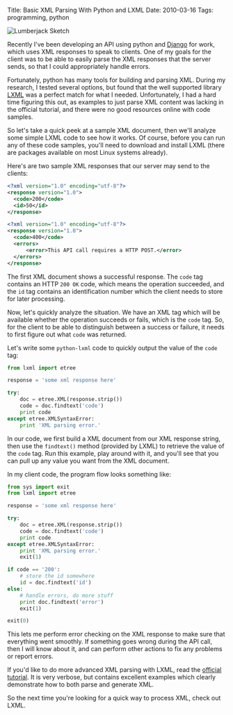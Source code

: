 Title: Basic XML Parsing With Python and LXML
Date: 2010-03-16
Tags: programming, python


![Lumberjack Sketch][]


Recently I've been developing an API using python and [Django][] for work,
which uses XML responses to speak to clients.  One of my goals for the client
was to be able to easily parse the XML responses that the server sends, so that
I could appropriately handle errors.

Fortunately, python has many tools for building and parsing XML.  During my
research, I tested several options, but found that the well supported library
[LXML][] was a perfect match for what I needed.  Unfortunately, I had a hard
time figuring this out, as examples to just parse XML content was lacking in
the official tutorial, and there were no good resources online with code
samples.

So let's take a quick peek at a sample XML document, then we'll analyze some
simple LXML code to see how it works.  Of course, before you can run any of
these code samples, you'll need to download and install LXML (there are
packages available on most Linux systems already).

Here's are two sample XML responses that our server may send to the clients:

```xml
<?xml version="1.0" encoding="utf-8"?>
<response version="1.0">
  <code>200</code>
  <id>50</id>
</response>
```

```xml
<?xml version="1.0" encoding="utf-8"?>
<response version="1.0">
  <code>400</code>
  <errors>
      <error>This API call requires a HTTP POST.</error>
  </errors>
</response>
```

The first XML document shows a successful response.  The `code` tag contains an
HTTP `200 OK` code, which means the operation succeeded, and the `id` tag
contains an identification number which the client needs to store for later
processing.

Now, let's quickly analyze the situation.  We have an XML tag which will be
available whether the operation succeeds or fails, which is the `code` tag.
So, for the client to be able to distinguish between a success or failure, it
needs to first figure out what `code` was returned.

Let's write some `python-lxml` code to quickly output the value of the `code`
tag:

```python
from lxml import etree

response = 'some xml response here'

try:
    doc = etree.XML(response.strip())
    code = doc.findtext('code')
    print code
except etree.XMLSyntaxError:
    print 'XML parsing error.'
```

In our code, we first build a XML document from our XML response string, then
use the `findtext()` method (provided by LXML) to retrieve the value of the
`code` tag.  Run this example, play around with it, and you'll see that you can
pull up any value you want from the XML document.

In my client code, the program flow looks something like:

```python
from sys import exit
from lxml import etree

response = 'some xml response here'

try:
    doc = etree.XML(response.strip())
    code = doc.findtext('code')
    print code
except etree.XMLSyntaxError:
    print 'XML parsing error.'
    exit(1)

if code == '200':
    # store the id somewhere
    id = doc.findtext('id')
else:
    # handle errors, do more stuff
    print doc.findtext('error')
    exit(1)

exit(0)
```

This lets me perform error checking on the XML response to make sure that
everything went smoothly.  If something goes wrong during the API call, then I
will know about it, and can perform other actions to fix any problems or report
errors.

If you'd like to do more advanced XML parsing with LXML, read the
[official tutorial][].  It is very verbose, but contains excellent examples
which clearly demonstrate how to both parse and generate XML.

So the next time you're looking for a quick way to process XML, check out LXML.


  [Lumberjack Sketch]: |filename|/images/2010/lumberjack-sketch.png "Lumberjack Sketch"
  [Django]: https://www.djangoproject.com/ "Django"
  [LXML]: http://lxml.de/ "LXML"
  [official tutorial]: http://lxml.de/tutorial.html "LXML Tutorial"
